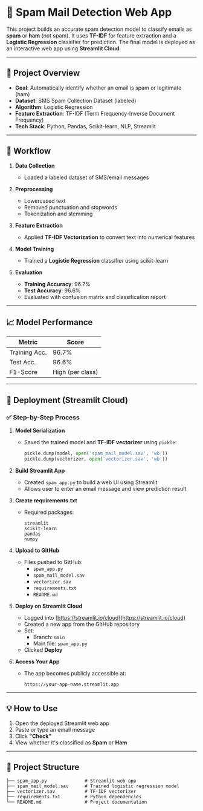 # 📧 Spam Mail Detection Web App

This project builds an accurate spam detection model to classify emails as **spam** or **ham** (not spam). It uses **TF-IDF** for feature extraction and a **Logistic Regression** classifier for prediction. The final model is deployed as an interactive web app using **Streamlit Cloud**.

---

## 🧠 Project Overview

- **Goal**: Automatically identify whether an email is spam or legitimate (ham)
- **Dataset**: SMS Spam Collection Dataset (labeled)
- **Algorithm**: Logistic Regression
- **Feature Extraction**: TF-IDF (Term Frequency-Inverse Document Frequency)
- **Tech Stack**: Python, Pandas, Scikit-learn, NLP, Streamlit

---

## 🔁 Workflow

1. **Data Collection**
   - Loaded a labeled dataset of SMS/email messages

2. **Preprocessing**
   - Lowercased text
   - Removed punctuation and stopwords
   - Tokenization and stemming

3. **Feature Extraction**
   - Applied **TF-IDF Vectorization** to convert text into numerical features

4. **Model Training**
   - Trained a **Logistic Regression** classifier using scikit-learn

5. **Evaluation**
   - **Training Accuracy**: 96.7%
   - **Test Accuracy**: 96.6%
   - Evaluated with confusion matrix and classification report

---

## 📈 Model Performance

| Metric         | Score     |
|----------------|-----------|
| Training Acc.  | 96.7%     |
| Test Acc.      | 96.6%     |
| F1-Score       | High (per class) |

---

## 🚀 Deployment (Streamlit Cloud)

### ✅ Step-by-Step Process

1. **Model Serialization**
   - Saved the trained model and **TF-IDF vectorizer** using `pickle`:
     ```python
     pickle.dump(model, open('spam_mail_model.sav', 'wb'))
     pickle.dump(vectorizer, open('vectorizer.sav', 'wb'))
     ```

2. **Build Streamlit App**
   - Created `spam_app.py` to build a web UI using Streamlit
   - Allows user to enter an email message and view prediction result

3. **Create requirements.txt**
   - Required packages:
     ```
     streamlit
     scikit-learn
     pandas
     numpy
     ```

4. **Upload to GitHub**
   - Files pushed to GitHub:
     - `spam_app.py`
     - `spam_mail_model.sav`
     - `vectorizer.sav`
     - `requirements.txt`
     - `README.md`

5. **Deploy on Streamlit Cloud**
   - Logged into [https://streamlit.io/cloud](https://streamlit.io/cloud)
   - Created a new app from the GitHub repository
   - Set:
     - Branch: `main`
     - Main file: `spam_app.py`
   - Clicked **Deploy**

6. **Access Your App**
   - The app becomes publicly accessible at:
     ```
     https://your-app-name.streamlit.app
     ```

---

## 💡 How to Use

1. Open the deployed Streamlit web app
2. Paste or type an email message
3. Click **"Check"**
4. View whether it's classified as **Spam** or **Ham**

---

## 📂 Project Structure

```
├── spam_app.py              # Streamlit web app
├── spam_mail_model.sav      # Trained logistic regression model
├── vectorizer.sav           # TF-IDF vectorizer
├── requirements.txt         # Python dependencies
└── README.md                # Project documentation
